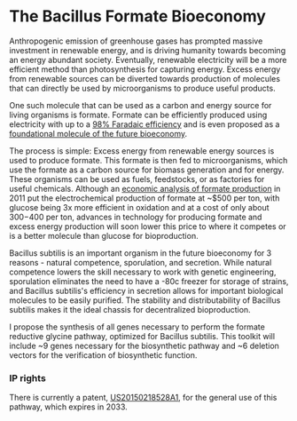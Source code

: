 # The Bacillus Formate Bioeconomy

Anthropogenic emission of greenhouse gases has prompted massive investment in renewable energy, and is driving humanity towards becoming an energy abundant society. Eventually, renewable electricity will be a more efficient method than photosynthesis for capturing energy. Excess energy from renewable sources can be diverted towards production of molecules that can directly be used by microorganisms to produce useful products. 

One such molecule that can be used as a carbon and energy source for living organisms is formate. Formate can be efficiently produced using electricity with up to a [98% Faradaic efficiency](https://doi.org/10.1021/jacs.0c00122) and is even proposed as a [foundational molecule of the future bioeconomy](https://doi.org/10.1016/j.cbpa.2016.07.005).

The process is simple: Excess energy from renewable energy sources is used to produce formate. This formate is then fed to microorganisms, which use the formate as a carbon source for biomass generation and for energy. These organisms can be used as fuels, feedstocks, or as factories for useful chemicals. Although an [economic analysis of formate production](https://doi.org/10.1002/cssc.201100220) in 2011 put the electrochemical production of formate at ~$500 per ton, with glucose being 3x more efficient in oxidation and at a cost of only about $300-$400 per ton, advances in technology for producing formate and excess energy production will soon lower this price to where it competes or is a better molecule than glucose for bioproduction. 

Bacillus subtilis is an important organism in the future bioeconomy for 3 reasons - natural competence, sporulation, and secretion. While natural competence lowers the skill necessary to work with genetic engineering, sporulation eliminates the need to have a -80c freezer for storage of strains, and Bacillus subtilis's efficiency in secretion allows for important biological molecules to be easily purified. The stability and distributability of Bacillus subtilis makes it the ideal chassis for decentralized bioproduction. 

I propose the synthesis of all genes necessary to perform the formate reductive glycine pathway, optimized for Bacillus subtilis. This toolkit will include ~9 genes necessary for the biosynthetic pathway and ~6 deletion vectors for the verification of biosynthetic function. 

### IP rights
There is currently a patent, [US20150218528A1](https://patents.google.com/patent/US20150218528A1/en), for the general use of this pathway, which expires in 2033. 
